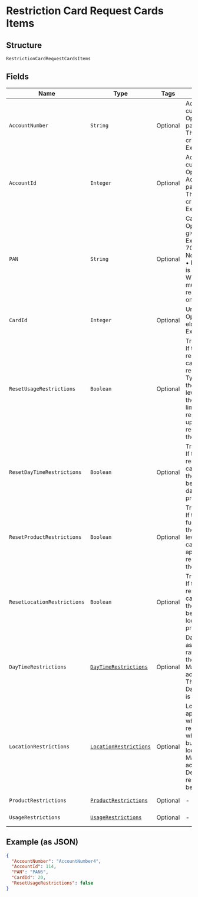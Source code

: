 
# Restriction Card Request Cards Items

## Structure

`RestrictionCardRequestCardsItems`

## Fields

| Name | Type | Tags | Description | Getter | Setter |
|  --- | --- | --- | --- | --- | --- |
| `AccountNumber` | `String` | Optional | Account Number of the customer.<br>Optional if AccountId is passed, else Mandatory.<br>This input is a search criterion, if given.<br>Example: GB000000123 | String getAccountNumber() | setAccountNumber(String accountNumber) |
| `AccountId` | `Integer` | Optional | Account ID of the customer.<br>Optional if AccountNumber is passed, else Mandatory.<br>This input is a search criterion, if given.<br>Example: 123456 | Integer getAccountId() | setAccountId(Integer accountId) |
| `PAN` | `String` | Optional | Card PAN.<br>Optional if CardId is given, else mandatory.<br>Example: 7002051006629890645<br>Note:<br>•	PAN is ignored if CardId is given.<br>When PAN matches with multiple cards, the restriction will be applied on the latest issued card. | String getPAN() | setPAN(String pAN) |
| `CardId` | `Integer` | Optional | Unique Card Id<br>Optional if PAN is given, else mandatory.<br>Example: 275549 | Integer getCardId() | setCardId(Integer cardId) |
| `ResetUsageRestrictions` | `Boolean` | Optional | True/False.<br>If true, the usage restrictions applied on the card in Gateway will be reset to Customer Card Type level max limits, if there are no customer level overrides available then OU card type max limits. Else, the card restrictions will be updated with the usage restrictions provided in the API. | Boolean getResetUsageRestrictions() | setResetUsageRestrictions(Boolean resetUsageRestrictions) |
| `ResetDayTimeRestrictions` | `Boolean` | Optional | True/False.<br>If true, the Day/Time restrictions applied on the card will be deleted. Else, the card restrictions will be updated with the day/time restrictions provided in the API. | Boolean getResetDayTimeRestrictions() | setResetDayTimeRestrictions(Boolean resetDayTimeRestrictions) |
| `ResetProductRestrictions` | `Boolean` | Optional | True/False.<br>If true, Default fuel/non-fuel sets configured at the purchase category level will be applied to the card. Else, the card will be applied with product restrictions provided in the API. | Boolean getResetProductRestrictions() | setResetProductRestrictions(Boolean resetProductRestrictions) |
| `ResetLocationRestrictions` | `Boolean` | Optional | True/False.<br>If true, the location restrictions applied on the card will be deleted. Else, the card restrictions will be updated with the location restrictions provided in the API. | Boolean getResetLocationRestrictions() | setResetLocationRestrictions(Boolean resetLocationRestrictions) |
| `DayTimeRestrictions` | [`DayTimeRestrictions`](../../doc/models/day-time-restrictions.md) | Optional | Day/time restrictions such as weekdays and time range to be applied on the bundle.<br>Mandatory if respective action is set as “Add”.<br>The details of DayTimeRestriction entity is given below. | DayTimeRestrictions getDayTimeRestrictions() | setDayTimeRestrictions(DayTimeRestrictions dayTimeRestrictions) |
| `LocationRestrictions` | [`LocationRestrictions`](../../doc/models/location-restrictions.md) | Optional | Location restrictions to be applied on the bundle which either allows or restricts using the cards, which are under the bundle, in the specified locations.<br>Mandatory if respective action is set as “Add”.<br>Details of location restrictions are given below. | LocationRestrictions getLocationRestrictions() | setLocationRestrictions(LocationRestrictions locationRestrictions) |
| `ProductRestrictions` | [`ProductRestrictions`](../../doc/models/product-restrictions.md) | Optional | - | ProductRestrictions getProductRestrictions() | setProductRestrictions(ProductRestrictions productRestrictions) |
| `UsageRestrictions` | [`UsageRestrictions`](../../doc/models/usage-restrictions.md) | Optional | - | UsageRestrictions getUsageRestrictions() | setUsageRestrictions(UsageRestrictions usageRestrictions) |

## Example (as JSON)

```json
{
  "AccountNumber": "AccountNumber4",
  "AccountId": 114,
  "PAN": "PAN6",
  "CardId": 20,
  "ResetUsageRestrictions": false
}
```

